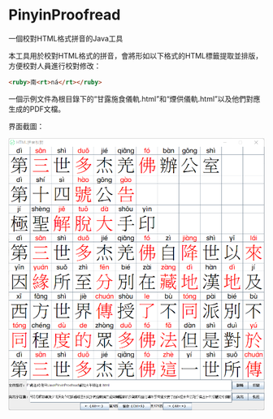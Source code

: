 # PinyinProofread

一個校對HTML格式拼音的Java工具

本工具用於校對HTML格式的拼音，會將形如以下格式的HTML標籤提取並排版，方便校對人員進行校對修改：

```HTML
<ruby>南<rt>ná</rt></ruby>
```

一個示例文件為根目錄下的“甘露施食儀軌.html”和“煙供儀軌.html”以及他們對應生成的PDF文檔。

界面截圖：

![界面截圖](%E7%95%8C%E9%9D%A2%E6%88%AA%E5%9C%96.png)